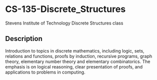# CS-135-Discrete_Structures
Stevens Institute of Technology Discrete Structures class

## Description 
Introduction to topics in discrete mathematics, including logic, sets, relations and functions, proofs by induction, recursive programs, graph theory, elementary number theory and elementary combinatorics. The emphasis is on logical reasoning, clear presentation of proofs, and applications to problems in computing.
